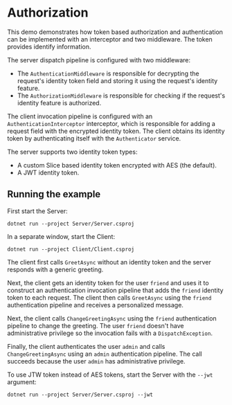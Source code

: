 # Authorization

This demo demonstrates how token based authorization and authentication can be implemented with an interceptor and two
middleware. The token provides identify information.

The server dispatch pipeline is configured with two middleware:
- The `AuthenticationMiddleware` is responsible for decrypting the request's identity token field and storing it using
  the request's identity feature.
- The `AuthorizationMiddleware` is responsible for checking if the request's identity feature is authorized.

The client invocation pipeline is configured with an `AuthenticationInterceptor` interceptor, which is responsible for adding a request field with the encrypted identity token. The client obtains its identity token by authenticating itself with the `Authenticator` service.

The server supports two identity token types:
- A custom Slice based identity token encrypted with AES (the default).
- A JWT identity token.

## Running the example

First start the Server:

```shell
dotnet run --project Server/Server.csproj
```

In a separate window, start the Client:

```shell
dotnet run --project Client/Client.csproj
```

The client first calls `GreetAsync` without an identity token and the server responds with a generic greeting.

Next, the client gets an identity token for the user `friend` and uses it to construct an authentication invocation
pipeline that adds the `friend` identity token to each request. The client then calls `GreetAsync` using the `friend`
authentication pipeline and receives a personalized message.

Next, the client calls `ChangeGreetingAsync` using the `friend` authentication pipeline to change the greeting. The user `friend` doesn't have administrative privilege so the invocation fails with a `DispatchException`.

Finally, the client authenticates the user `admin` and calls `ChangeGreetingAsync` using an `admin` authentication
pipeline. The call succeeds because the user `admin` has administrative privilege.

To use JTW token instead of AES tokens, start the Server with the `--jwt` argument:

```shell
dotnet run --project Server/Server.csproj --jwt
```

